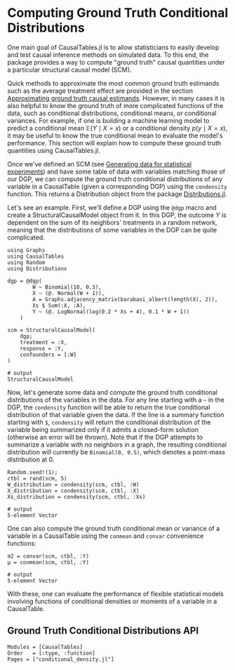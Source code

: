 # Computing Ground Truth Conditional Distributions

One main goal of CausalTables.jl is to allow statisticians to easily develop and test causal inference methods on simulated data. To this end, the package provides a way to compute "ground truth" causal quantities under a particular structural causal model (SCM). 

Quick methods to approximate the most common ground truth estimands such as the average treatment effect are provided in the section [Approximating ground truth causal estimands](estimands.md). However, in many cases it is also helpful to know the ground truth of more complicated functions of the data, such as conditional distributions, conditional means, or conditional variances. For example, if one is building a machine learning model to predict a conditional mean $\mathbb{E}(Y \mid X = x)$ or a conditional density $p(y \mid X = x)$, it may be useful to know the true conditional mean to evaluate the model's performance. This section will explain how to compute these ground truth quantities using CausalTables.jl.

Once we've defined an SCM (see [Generating data for statistical experiments](generating-data.md")) and have some table of data with variables matching those of our DGP, we can compute the ground truth conditional distributions of any variable in a CausalTable (given a corresponding DGP) using the `condensity` function. This returns a Distribution object from the package [Distributions.jl](https://juliastats.org/Distributions.jl/stable/).

Let's see an example. First, we'll define a DGP using the `@dgp` macro and create a StructuralCausalModel object from it. In this DGP, the outcome $Y$ is dependent on the sum of its neighbors' treatments in a random network, meaning that the distributions of some variables in the DGP can be quite complicated. 

```jldoctest truthtest; output = false, filter = r"(?<=.{21}).*"s
using Graphs
using CausalTables
using Random
using Distributions

dgp = @dgp(
        W ~ Binomial(10, 0.3),
        X ~ (@. Normal(W + 1)),
        A = Graphs.adjacency_matrix(barabasi_albert(length(X), 2)),
        Xs $ Sum(:X, :A),
        Y ~ (@. LogNormal(log(0.2 * Xs + 4), 0.1 * W + 1))
    )

scm = StructuralCausalModel(
    dgp;
    treatment = :X,
    response = :Y,
    confounders = [:W]
)

# output
StructuralCausalModel
```

Now, let's generate some data and compute the ground truth conditional distributions of the variables in the data. For any line starting with a `~` in the DGP, the `condensity` function will be able to return the true conditional distribution of that variable given the data. If the line is a summary function starting with `$`, `condensity` will return the conditional distribution of the variable being summarized only if it admits a closed-form solution (otherwise an error will be thrown). Note that if the DGP attempts to summarize a variable with no neighbors in a graph, the resulting conditional distribution will currently be `Binomial(0, 0.5)`, which denotes a point-mass distribution at 0.

```jldoctest truthtest; output = false, filter = r"(?<=.{16}).*"s
Random.seed!(1);
ctbl = rand(scm, 5)
W_distribution = condensity(scm, ctbl, :W)
X_distribution = condensity(scm, ctbl, :X)
Xs_distribution = condensity(scm, ctbl, :Xs)

# output
5-element Vector
```

One can also compute the ground truth conditional mean or variance of a variable in a CausalTable using the `conmean` and `convar` convenience functions:

```jldoctest truthtest; output = false, filter = r"(?<=.{16}).*"s
σ2 = convar(scm, ctbl, :Y)
μ = conmean(scm, ctbl, :Y)

# output
5-element Vector
```

With these, one can evaluate the performance of flexible statistical models involving functions of conditional densities or moments of a variable in a CausalTable.

## Ground Truth Conditional Distributions API

```@autodocs; canonical=false
Modules = [CausalTables]
Order   = [:type, :function]
Pages = ["conditional_density.jl"]
```